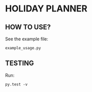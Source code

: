 # HOLIDAY PLANNER

## HOW TO USE?
See the example file:

    example_usage.py

## TESTING
Run: 

    py.test -v